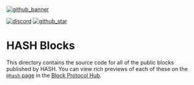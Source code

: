 [github_banner]: https://hash.dev/?utm_medium=organic&utm_source=github_readme_hash-repo_blocks
[github_star]: https://github.com/hashintel/hash/tree/main/blocks#
[discord]: https://hash.ai/discord?utm_medium=organic&utm_source=github_readme_hash-repo_blocks

[![github_banner](https://imagedelivery.net/EipKtqu98OotgfhvKf6Eew/f2c468f6-d867-41eb-0c97-b543674dbb00/public)][github_banner]

[![discord](https://img.shields.io/discord/840573247803097118)][discord] [![github_star](https://img.shields.io/github/stars/hashintel/hash?label=Star%20on%20GitHub&style=social)][github_star]

# HASH Blocks

This directory contains the source code for all of the public blocks published by HASH. You can view rich previews of each of these on the [`@hash` page](https://blockprotocol.org/@hash) in the [Block Protocol Hub](https://blockprotocol.org/hub).
